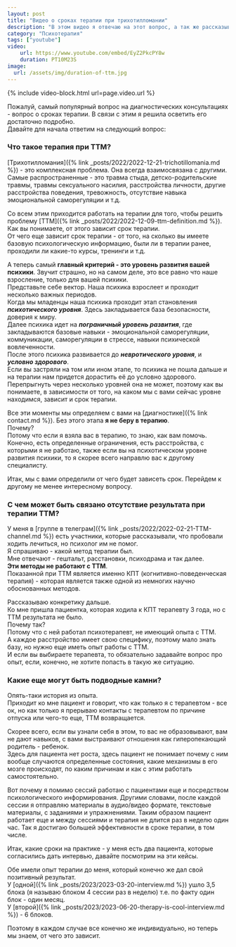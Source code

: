 ```yaml
---
layout: post
title: "Видео о сроках терапии при трихотилломании"
description: "В этом видео я отвечаю на этот вопрос, а так же рассказываю от чего зависит продолжительность и как она определяется. А также по каким причинам терапия может не помогать."
category: "Психотерапия"
tags: ["youtube"]
video:
    url: https://www.youtube.com/embed/EyZ2PkcPY8w
    duration: PT10M23S
image:
  url: /assets/img/duration-of-ttm.jpg
---
```


{% include video-block.html
url=page.video.url
%}

Пожалуй, самый популярный вопрос на диагностических консультациях - вопрос о сроках терапии.
В связи с этим я решила осветить его достаточно подробно.  
Давайте для начала ответим на следующий вопрос:
### Что такое терапия при ТТМ?
[Трихотилломания]({% link _posts/2022/2022-12-21-trichotillomania.md %}) - это комплексная проблема. Она всегда взаимосвязана с другими.  
Самые распространенные - это травма стыда, детско-родительские травмы, травмы сексуального насилия, 
расстройства личности, другие расстройства поведения, тревожность, отсутствие навыка эмоциональной саморегуляции и т.д.

Со всем этим приходится работать на терапии для того, чтобы решить проблему [ТТМ]({% link _posts/2022/2022-12-09-ttm-definition.md %}).  
Как вы понимаете, от этого зависит срок терапии.  
От чего еще зависит срок терапии - от того, на сколько вы имеете базовую психологическую информацию, 
были ли в терапии ранее, проходили ли какие-то курсы, тренинги и т.д.

А теперь самый **главный критерий - это уровень развития вашей психики**. Звучит страшно, но на самом деле, 
это все равно что наше взросление, только для вашей психики.  
Представьте себе вектор. Наша психика взрослеет и проходит несколько важных периодов.  
Когда мы младенцы наша психика проходит этап становления ***психотического уровня***. Здесь закладывается 
база безопасности, доверия к миру.  
Далее психика идет на ***пограничный уровень развития***, где закладываются базовые навыки - эмоциональной 
саморегуляции, коммуникации, саморегуляции в стрессе, навыки психической вовлеченности.  
После этого психика развивается до ***невротического уровня***, и ***условно здорового***.  
Если вы застряли на том или ином этапе, то психика не пошла дальше и на терапии нам придется дорастить 
её до условно здорового. Перепрыгнуть через несколько уровней она не может, поэтому как вы понимаете, 
в зависимости от того, на каком мы с вами сейчас уровне находимся, зависит и срок терапии.  

Все эти моменты мы определяем с вами на [диагностике]({% link contact.md %}). Без этого этапа **я не беру в терапию**.  
Почему?  
Потому что если я взяла вас в терапию, то знаю, как вам помочь. Конечно, есть определенные ограничения, 
есть расстройства, с которыми я не работаю, также если вы на психотическом уровне развития психики, 
то я скорее всего направлю вас к другому специалисту.  

Итак, мы с вами определили от чего будет зависеть срок.
Перейдем к другому не менее интересному вопросу.  

### С чем может быть связано отсутствие результата при терапии ТТМ?

У меня в [группе в телеграм]({% link _posts/2022/2022-02-21-TTM-channel.md %}) есть участники, которые рассказывали, что пробовали ходить лечиться, но психолог им не помог.  
Я спрашиваю - какой метод терапии был.  
Мне отвечают - гештальт, расстановки, психодрама и так далее.  
**Эти методы не работают с ТТМ**.  
Показанной при ТТМ является именно КПТ (когнитивно-поведенческая терапия) - которая является также 
одной из немногих научно обоснованных методов.  

Рассказываю конкретику дальше.  
Ко мне пришла пациентка, которая ходила к КПТ терапевту 3 года, но с ТТМ результата не было.  
Почему так?  
Потому что с ней работал психотерапевт, не имеющий опыта с ТТМ.  
А каждое расстройство имеет свою специфику, поэтому мало знать базу, но нужно еще иметь опыт работы с ТТМ.  
И если вы выбираете терапевта, то обязательно задавайте вопрос про опыт, если, конечно, 
не хотите попасть в такую же ситуацию.

### Какие еще могут быть подводные камни?  
Опять-таки история из опыта.  
Приходит ко мне пациент и говорит, что как только я с терапевтом - все ок, но как только 
я прерываю контакты с терапевтом по причине отпуска или чего-то еще, ТТМ возвращается.  

Скорее всего, если вы узнали себя в этом, то вас не образовывают, вам не дают навыков, 
с вами выстраивают отношения как гиперопекающий родитель - ребенок.  
Здесь для пациента нет роста, здесь пациент не понимает почему с ним вообще случаются определенные 
состояния, какие механизмы в его мозге происходят, по каким причинам и как с этим работать самостоятельно.  


Вот почему я помимо сессий работаю с пациентами еще и посредством психологического информирования. 
Другими словами, после каждой сессии я отправляю материалы в аудио/видео формате, текстовые материалы, 
с заданиями и упражнениями. Таким образом пациент работает еще и между сессиями и терапия не длится 
раз в неделю один час. Так я достигаю большей эффективности в сроке терапии, в том числе.  

Итак, какие сроки на практике - у меня есть два пациента, которые согласились дать интервью, 
давайте посмотрим на эти кейсы.

Обе имели опыт терапии до меня, который конечно же дал свой позитивный результат.  
У [одной]({% link _posts/2023/2023-03-20-interview.md %}) ушло 3,5 блока (я называю блоком 4 сессии раз в неделю) т.е. по факту один блок - один месяц.  
У [второй]({% link _posts/2023/2023-06-20-therapy-is-cool-interview.md %}) - 6 блоков.  

Поэтому в каждом случае все конечно же индивидуально, но теперь мы знаем, от чего это зависит.  